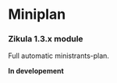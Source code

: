 Miniplan
========

### Zikula 1.3.x module ###


Full automatic ministrants-plan.

**In developement**